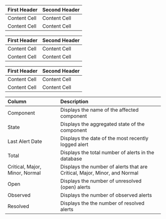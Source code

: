 

First Header  | Second Header
------------- | -------------
Content Cell  | Content Cell
Content Cell  | Content Cell


| First Header  | Second Header |
| ------------- | ------------- |
| Content Cell  | Content Cell  |
| Content Cell  | Content Cell  |



<table>
<thead>
<tr>
  <th>First Header</th>
  <th>Second Header</th>
</tr>
</thead>
<tbody>
<tr>
  <td>Content Cell</td>
  <td>Content Cell</td>
</tr>
<tr>
  <td>Content Cell</td>
  <td>Content Cell</td>
</tr>
</tbody>
</table>



| Column| Description        |
|:----------------------|:---------------------------|
| Component | Displays the name of the affected component
| State | Displays the aggregated state of the component
| Last Alert Date | Displays the date of the most recently logged alert
| Total | Displays the total number of alerts in the database
| Critical, Major, Minor, Normal | Displays the number of alerts that are Critical, Major, Minor, and Normal
| Open | Displays the number of unresolved (open) alerts
| Observed | Displays the number of observed alerts
| Resolved | Displays the the number of resolved alerts

